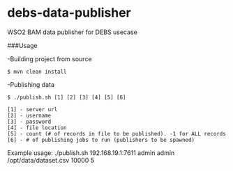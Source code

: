 debs-data-publisher
===================

WSO2 BAM data publisher for DEBS usecase

###Usage

-Building project from source

  ```$ mvn clean install```

-Publishing data

  ```$ ./publish.sh [1] [2] [3] [4] [5] [6]```
  ```
  [1] - server url
  [2] - username
  [3] - password
  [4] - file location
  [5] - count (# of records in file to be published). -1 for ALL records
  [6] - # of publishing jobs to run (publishers to be spawned)
  ```

Example usage: ./publish.sh 192.168.19.1:7611 admin admin /opt/data/dataset.csv 10000 5
